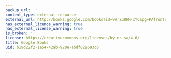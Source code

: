 ```yaml
---
backup_url: ''
content_type: external-resource
external_url: http://books.google.com/books?id=vArZu0HM-xYC&pg=PAfrontcover
has_external_licence_warning: true
has_external_license_warning: true
is_broken: ''
license: https://creativecommons.org/licenses/by-nc-sa/4.0/
title: Google Books
uid: b19d22f2-1e54-42ab-920e-abdf829693c6
---
```

